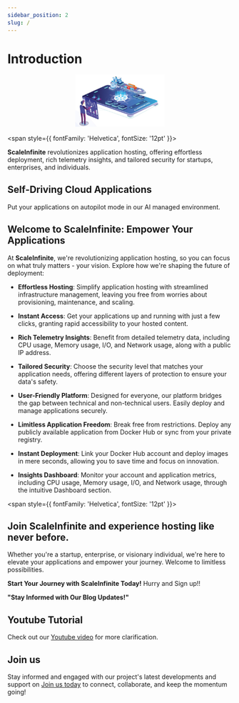 ```yaml
---
sidebar_position: 2
slug: /
---
```


# Introduction 
<p align="center">
  <img src="/img/sc.jpg" alt="Alt Text" width="200"/>
</p>




<span style={{ fontFamily: 'Helvetica', fontSize: '12pt' }}>


**ScaleInfinite** revolutionizes application hosting, offering effortless deployment, rich telemetry insights, and tailored security for startups, enterprises, and individuals.

## Self-Driving Cloud Applications

Put your applications on autopilot mode in our AI managed environment.

## Welcome to ScaleInfinite: Empower Your Applications

At **ScaleInfinite**, we're revolutionizing application hosting, so you can focus on what truly matters - your vision. Explore how we're shaping the future of deployment:

- **Effortless Hosting**: Simplify application hosting with streamlined infrastructure management, leaving you free from worries about provisioning, maintenance, and scaling.
    
  
- **Instant Access**: Get your applications up and running with just a few clicks, granting rapid accessibility to your hosted content.

- **Rich Telemetry Insights**: Benefit from detailed telemetry data, including CPU usage, Memory usage, I/O, and Network usage, along with a public IP address.

- **Tailored Security**: Choose the security level that matches your application needs, offering different layers of protection to ensure your data's safety.

- **User-Friendly Platform**: Designed for everyone, our platform bridges the gap between technical and non-technical users. Easily deploy and manage applications securely.

- **Limitless Application Freedom**: Break free from restrictions. Deploy any publicly available application from Docker Hub or sync from your private registry.

- **Instant Deployment**: Link your Docker Hub account and deploy images in mere seconds, allowing you to save time and focus on innovation.

- **Insights Dashboard**: Monitor your account and application metrics, including CPU usage, Memory usage, I/O, and Network usage, through the intuitive Dashboard section.

</span>


<span style={{ fontFamily: 'Helvetica', fontSize: '12pt' }}>

## Join ScaleInfinite and experience hosting like never before.

Whether you're a startup, enterprise, or visionary individual, we're here to elevate your applications and empower your journey. Welcome to limitless possibilities.

**Start Your Journey with ScaleInfinite Today!** Hurry and Sign up!!

**"Stay Informed with Our Blog Updates!"**

## Youtube Tutorial

Check out our [Youtube video](#) for more clarification.

## Join us

Stay informed and engaged with our project's latest developments and support on [Join us today](#) to connect, collaborate, and keep the momentum going!

</span>


